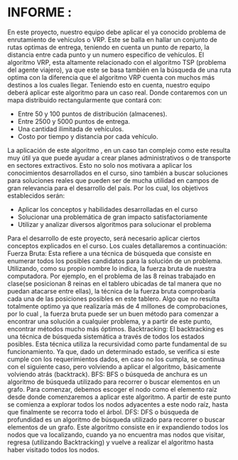 # INFORME  :
En este proyecto, nuestro equipo debe aplicar el ya conocido problema de enrutamiento de vehículos o VRP. Este se balla en hallar un conjunto de rutas optimas de entrega, teniendo en cuenta un punto de reparto, la distancia entre cada punto y un numero especifico de vehículos. El algoritmo VRP, esta altamente relacionado con el algoritmo TSP (problema del agente viajero), ya que este se basa también en la búsqueda de una ruta optima con la diferencia que el algoritmo VRP cuenta con muchos más destinos a los cuales llegar. Teniendo esto en cuenta, nuestro equipo deberá aplicar este algoritmo para un caso real. Donde contaremos con un mapa distribuido rectangularmente que contará con: 
* Entre 50 y 100 puntos de distribución (almacenes).
* Entre 2500 y 5000 puntos de entrega.
* Una cantidad ilimitada de vehículos.
* Costo por tiempo y distancia por cada vehículo.

La aplicación de este algoritmo , en un caso tan complejo como este resulta muy útil ya que puede ayudar a crear planes administrativos o de transporte en sectores extractivos. Esto no solo nos motivara a aplicar los conocimientos desarrollados en el curso, sino también a buscar soluciones para soluciones reales que pueden ser de mucha utilidad en campos de gran relevancia para el desarrollo del país. Por los cual, los objetivos establecidos serán: 
* Aplicar los conceptos y habilidades desarrolladas en el curso 
* Solucionar una problemática de gran impacto satisfactoriamente 
* Utilizar y analizar diversos algoritmos para solucionar el problema

Para el desarrollo de este proyecto, será necesario aplicar ciertos conceptos explicados en el curso. Los cuales detallaremos a continuación: 
Fuerza Bruta: Esta refiere a una técnica de búsqueda que consiste en enumerar todos los posibles candidatos para la solución de un problema. Utilizando, como su propio nombre lo indica, la fuerza bruta de nuestra computadora. Por ejemplo, en el problema de las 8 reinas trabajado en clase(se posicionan 8 reinas en el tablero ubicadas de tal manera que no puedan atacarse entre ellas), la técnica de la fuerza bruta comprobaría cada una de las posiciones posibles en este tablero. Algo que no resulta totalmente optimo ya que realizaría más de 4 millones de comprobaciones, por lo cual , la fuerza bruta puede ser un buen método para comenzar a encontrar una solución a cualquier problema, y a partir de este punto, encontrar métodos mucho más óptimos.
Backtracking: El backtracking es una técnica de búsqueda sistemática a través de todos los estados posibles. Esta técnica utiliza la recursividad como parte fundamental de su funcionamiento. Ya que, dado un determinado estado, se verifica si este cumple con los requerimientos dados, en caso no los cumpla, se continua con el siguiente caso, pero volviendo a aplicar el algoritmo, básicamente volviendo atrás (backtrack). 
BFS: BFS o búsqueda de anchura es un algoritmo de búsqueda utilizado para recorrer o buscar elementos en un grafo. Para comenzar, debemos escoger el nodo como el elemento raíz desde donde comenzaremos a aplicar este algoritmo. A partir de este punto se comienza a explorar todos los nodos adyacentes a este nodo raíz, hasta que finalmente se recorra todo el árbol. 
DFS: DFS o búsqueda de profundidad es un algoritmo de búsqueda utilizado para recorrer o buscar elementos de un grafo. Este algoritmo consiste en ir expandiendo todos los nodos que va localizando, cuando ya no encuentra mas nodos que visitar, regresa (utilizando Backtracking) y vuelve a realizar el algoritmo hasta haber visitado todos los nodos.
